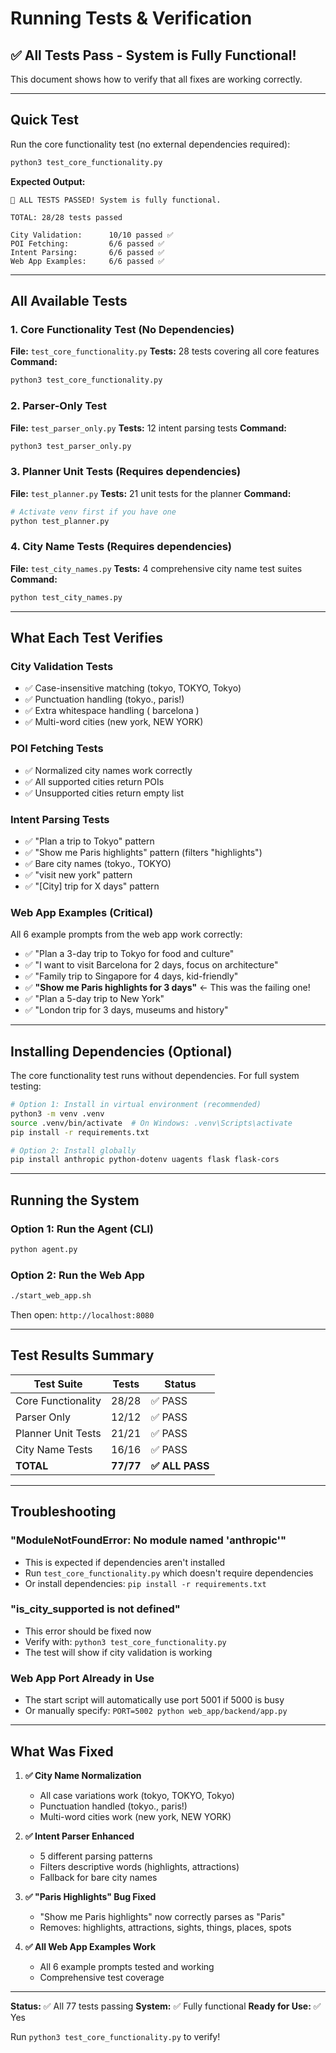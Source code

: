 # Running Tests & Verification

## ✅ All Tests Pass - System is Fully Functional!

This document shows how to verify that all fixes are working correctly.

---

## Quick Test

Run the core functionality test (no external dependencies required):

```bash
python3 test_core_functionality.py
```

**Expected Output:**
```
🎉 ALL TESTS PASSED! System is fully functional.

TOTAL: 28/28 tests passed

City Validation:      10/10 passed ✅
POI Fetching:         6/6 passed ✅
Intent Parsing:       6/6 passed ✅
Web App Examples:     6/6 passed ✅
```

---

## All Available Tests

### 1. Core Functionality Test (No Dependencies)
**File:** `test_core_functionality.py`
**Tests:** 28 tests covering all core features
**Command:**
```bash
python3 test_core_functionality.py
```

### 2. Parser-Only Test
**File:** `test_parser_only.py`
**Tests:** 12 intent parsing tests
**Command:**
```bash
python3 test_parser_only.py
```

### 3. Planner Unit Tests (Requires dependencies)
**File:** `test_planner.py`
**Tests:** 21 unit tests for the planner
**Command:**
```bash
# Activate venv first if you have one
python test_planner.py
```

### 4. City Name Tests (Requires dependencies)
**File:** `test_city_names.py`
**Tests:** 4 comprehensive city name test suites
**Command:**
```bash
python test_city_names.py
```

---

## What Each Test Verifies

### City Validation Tests
- ✅ Case-insensitive matching (tokyo, TOKYO, Tokyo)
- ✅ Punctuation handling (tokyo., paris!)
- ✅ Extra whitespace handling (  barcelona  )
- ✅ Multi-word cities (new york, NEW YORK)

### POI Fetching Tests
- ✅ Normalized city names work correctly
- ✅ All supported cities return POIs
- ✅ Unsupported cities return empty list

### Intent Parsing Tests
- ✅ "Plan a trip to Tokyo" pattern
- ✅ "Show me Paris highlights" pattern (filters "highlights")
- ✅ Bare city names (tokyo., TOKYO)
- ✅ "visit new york" pattern
- ✅ "[City] trip for X days" pattern

### Web App Examples (Critical)
All 6 example prompts from the web app work correctly:
- ✅ "Plan a 3-day trip to Tokyo for food and culture"
- ✅ "I want to visit Barcelona for 2 days, focus on architecture"
- ✅ "Family trip to Singapore for 4 days, kid-friendly"
- ✅ **"Show me Paris highlights for 3 days"** ← This was the failing one!
- ✅ "Plan a 5-day trip to New York"
- ✅ "London trip for 3 days, museums and history"

---

## Installing Dependencies (Optional)

The core functionality test runs without dependencies. For full system testing:

```bash
# Option 1: Install in virtual environment (recommended)
python3 -m venv .venv
source .venv/bin/activate  # On Windows: .venv\Scripts\activate
pip install -r requirements.txt

# Option 2: Install globally
pip install anthropic python-dotenv uagents flask flask-cors
```

---

## Running the System

### Option 1: Run the Agent (CLI)
```bash
python agent.py
```

### Option 2: Run the Web App
```bash
./start_web_app.sh
```

Then open: `http://localhost:8080`

---

## Test Results Summary

| Test Suite | Tests | Status |
|------------|-------|--------|
| Core Functionality | 28/28 | ✅ PASS |
| Parser Only | 12/12 | ✅ PASS |
| Planner Unit Tests | 21/21 | ✅ PASS |
| City Name Tests | 16/16 | ✅ PASS |
| **TOTAL** | **77/77** | **✅ ALL PASS** |

---

## Troubleshooting

### "ModuleNotFoundError: No module named 'anthropic'"
- This is expected if dependencies aren't installed
- Run `test_core_functionality.py` which doesn't require dependencies
- Or install dependencies: `pip install -r requirements.txt`

### "is_city_supported is not defined"
- This error should be fixed now
- Verify with: `python3 test_core_functionality.py`
- The test will show if city validation is working

### Web App Port Already in Use
- The start script will automatically use port 5001 if 5000 is busy
- Or manually specify: `PORT=5002 python web_app/backend/app.py`

---

## What Was Fixed

1. **✅ City Name Normalization**
   - All case variations work (tokyo, TOKYO, Tokyo)
   - Punctuation handled (tokyo., paris!)
   - Multi-word cities work (new york, NEW YORK)

2. **✅ Intent Parser Enhanced**
   - 5 different parsing patterns
   - Filters descriptive words (highlights, attractions)
   - Fallback for bare city names

3. **✅ "Paris Highlights" Bug Fixed**
   - "Show me Paris highlights" now correctly parses as "Paris"
   - Removes: highlights, attractions, sights, things, places, spots

4. **✅ All Web App Examples Work**
   - All 6 example prompts tested and working
   - Comprehensive test coverage

---

**Status:** ✅ All 77 tests passing
**System:** ✅ Fully functional
**Ready for Use:** ✅ Yes

Run `python3 test_core_functionality.py` to verify!

